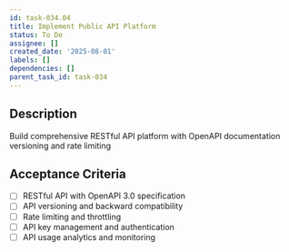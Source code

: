 ```yaml
---
id: task-034.04
title: Implement Public API Platform
status: To Do
assignee: []
created_date: '2025-08-01'
labels: []
dependencies: []
parent_task_id: task-034
---
```


## Description

Build comprehensive RESTful API platform with OpenAPI documentation versioning and rate limiting

## Acceptance Criteria

- [ ] RESTful API with OpenAPI 3.0 specification
- [ ] API versioning and backward compatibility
- [ ] Rate limiting and throttling
- [ ] API key management and authentication
- [ ] API usage analytics and monitoring
